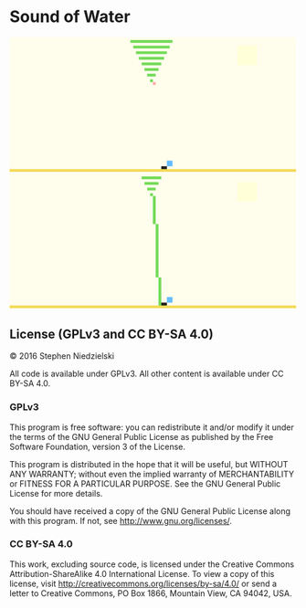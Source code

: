 # Sound of Water

<img src='screenshot0.png' alt='Screenshot 0' width='512' />
<img src='screenshot1.png' alt='Screenshot 1' width='512' />

## License (GPLv3 and CC BY-SA 4.0)
© 2016 Stephen Niedzielski

All code is available under GPLv3. All other content is available under
CC BY-SA 4.0.

### GPLv3
This program is free software: you can redistribute it and/or modify it
under the terms of the GNU General Public License as published by the
Free Software Foundation, version 3 of the License.

This program is distributed in the hope that it will be useful, but
WITHOUT ANY WARRANTY; without even the implied warranty of
MERCHANTABILITY or FITNESS FOR A PARTICULAR PURPOSE. See the GNU General
Public License for more details.

You should have received a copy of the GNU General Public License along
with this program.  If not, see <http://www.gnu.org/licenses/>.

### CC BY-SA 4.0
This work, excluding source code, is licensed under the Creative Commons
Attribution-ShareAlike 4.0 International License. To view a copy of this
license, visit http://creativecommons.org/licenses/by-sa/4.0/ or send a
letter to Creative Commons, PO Box 1866, Mountain View, CA 94042, USA.